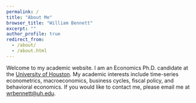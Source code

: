 ```yaml
---
permalink: /
title: "About Me"
browser_title: "William Bennett"
excerpt: ""
author_profile: true
redirect_from: 
  - /about/
  - /about.html
---
```


Welcome to my academic website. I am an Economics Ph.D. candidate at the [University of Houston](https://www.uh.edu/class/economics/graduate/job-candidates/). My academic interests include time-series econometrics, macroeconomics, business cycles, fiscal policy, and behavioral economics. If you would like to contact me, please email me at wrbennett@uh.edu.

